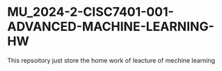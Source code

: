 # MU_2024-2-CISC7401-001-ADVANCED-MACHINE-LEARNING-HW
This repsoitory just store the home work of leacture of mechine learning

